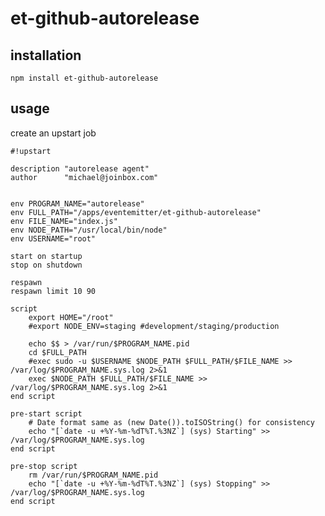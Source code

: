 # et-github-autorelease
 

## installation

	npm install et-github-autorelease

## usage

create an upstart job

	#!upstart

	description "autorelease agent"
	author      "michael@joinbox.com"


	env PROGRAM_NAME="autorelease"
	env FULL_PATH="/apps/eventemitter/et-github-autorelease"
	env FILE_NAME="index.js"
	env NODE_PATH="/usr/local/bin/node"
	env USERNAME="root"

	start on startup
	stop on shutdown

	respawn
	respawn limit 10 90

	script
	    export HOME="/root"
	    #export NODE_ENV=staging #development/staging/production

	    echo $$ > /var/run/$PROGRAM_NAME.pid
	    cd $FULL_PATH
	    #exec sudo -u $USERNAME $NODE_PATH $FULL_PATH/$FILE_NAME >> /var/log/$PROGRAM_NAME.sys.log 2>&1
	    exec $NODE_PATH $FULL_PATH/$FILE_NAME >> /var/log/$PROGRAM_NAME.sys.log 2>&1
	end script

	pre-start script
	    # Date format same as (new Date()).toISOString() for consistency
	    echo "[`date -u +%Y-%m-%dT%T.%3NZ`] (sys) Starting" >> /var/log/$PROGRAM_NAME.sys.log
	end script

	pre-stop script
	    rm /var/run/$PROGRAM_NAME.pid
	    echo "[`date -u +%Y-%m-%dT%T.%3NZ`] (sys) Stopping" >> /var/log/$PROGRAM_NAME.sys.log
	end script